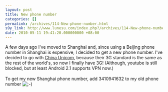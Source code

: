 ```yaml
---
layout: post
title: New phone number
categories: []
permalink: /archives/114-New-phone-number.html
s9y_link: http://www.lunesu.com/index.php?/archives/114-New-phone-number.html
date: 2010-05-11 19:41:20.000000000 +08:00
---
```

A few days ago I've moved to Shanghai and, since using a Beijing phone number in Shanghai is expensive, I decided to get a new phone number. I've decided to go with <a href="http://www.chinaunicom.com.cn/" title="China Unicom (CN)">China Unicom</a>, because their 3G standard is the same as the rest of the world's, so now I finally have 3G! (Although, youtube is still blocked, but at least Android 2.1 supports VPN now.)<br />
<br />
To get my new Shanghai phone number, add 3410941632 to my old phone number <img src="http://www.lunesu.com/templates/default/img/emoticons/wink.png" alt=";-)" style="display: inline; vertical-align: bottom;" class="emoticon" />

